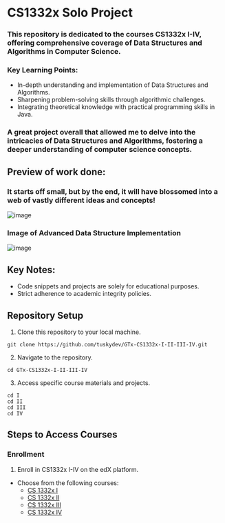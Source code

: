 # CS1332x Solo Project
### This repository is dedicated to the courses CS1332x I-IV, offering comprehensive coverage of Data Structures and Algorithms in Computer Science.

### Key Learning Points:
- In-depth understanding and implementation of Data Structures and Algorithms.
- Sharpening problem-solving skills through algorithmic challenges.
- Integrating theoretical knowledge with practical programming skills in Java.

### A great project overall that allowed me to delve into the intricacies of Data Structures and Algorithms, fostering a deeper understanding of computer science concepts.

## Preview of work done:
### It starts off small, but by the end, it will have blossomed into a web of vastly different ideas and concepts!
![image](https://github.com/tuskydev/GTx-CS1332x-I-II-III-IV/assets/52723004/93092733-eaed-42c4-878a-469edad01edb)


### Image of Advanced Data Structure Implementation
![image](https://user-images.githubusercontent.com/52723004/93537444-7d4e3f00-f919-11ea-94d4-43ab6a3205a9.png)

## Key Notes:
* Code snippets and projects are solely for educational purposes.
* Strict adherence to academic integrity policies.

## Repository Setup
1. Clone this repository to your local machine.
```
git clone https://github.com/tuskydev/GTx-CS1332x-I-II-III-IV.git
```

2. Navigate to the repository.
```
cd GTx-CS1332x-I-II-III-IV
```

3. Access specific course materials and projects.
```
cd I
cd II
cd III
cd IV

```

## Steps to Access Courses
### Enrollment

1. Enroll in CS1332x I-IV on the edX platform.
- Choose from the following courses:
  - [CS 1332x I](https://www.edx.org/learn/data-structures/the-georgia-institute-of-technology-data-structures-algorithms-i-arraylists-linkedlists-stacks-and-queues)
  - [CS 1332x II](https://www.edx.org/learn/data-structures/the-georgia-institute-of-technology-data-structures-algorithms-ii-binary-trees-heaps-skiplists-and-hashmaps)
  - [CS 1332x III](https://www.edx.org/learn/data-structures/the-georgia-institute-of-technology-data-structures-algorithms-iii-avl-and-2-4-trees-divide-and-conquer-algorithms)
  - [CS 1332x IV](https://www.edx.org/learn/data-structures/the-georgia-institute-of-technology-data-structures-algorithms-iv-pattern-matching-dijkstras-mst-and-dynamic-programming-algorithms)
